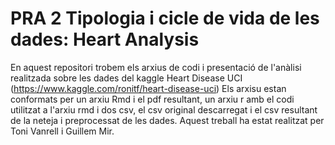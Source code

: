 # PRA 2 Tipologia i cicle de vida de les dades: Heart Analysis  
En aquest repositori trobem els arxius de codi i presentació de l'anàlisi realitzada sobre les dades del kaggle Heart Disease UCI (https://www.kaggle.com/ronitf/heart-disease-uci)
Els arxisu estan conformats per un arxiu Rmd i el pdf resultant, un arxiu r amb el codi utilitzat a l'arxiu rmd i dos csv, el csv original descarregat i el csv resultant de la neteja i preprocessat de les dades.
Aquest treball ha estat realitzat per Toni Vanrell i Guillem Mir.
